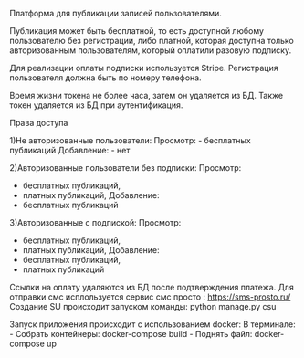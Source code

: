 Платформа для публикации записей пользователями.

Публикация может быть бесплатной, то есть доступной любому пользователю
без регистрации, либо платной, которая доступна только авторизованным 
пользователям, который оплатили разовую подписку. 

Для реализации оплаты подписки используется Stripe. 
Регистрация пользователя должна быть по номеру телефона.

Время жизни токена не более часа, затем он удаляется из БД.
Также токен удаляется из БД при аутентификация.

Права доступа

1)Не авторизованные пользователи:
Просмотр: - бесплатных публикаций
Добавление: - нет

2)Авторизованные пользователи без подписки:
Просмотр:
- бесплатных публикаций,
- платных публикаций,
Добавление:
 - бесплатных публикаций

3)Авторизованные с подпиской:
Просмотр:
- бесплатных публикаций,
- платных публикаций,
Добавление:
- бесплатных публикаций,
- платных публикаций

Ссылки на оплату удаляются из БД после подтверждения платежа.
Для отправки смс исплользуется сервис смс просто : https://sms-prosto.ru/
Создание SU происходит запуском команды: python manage.py csu

Запуск приложения происходит с использованием docker:
    В терминале:
    - Собрать контейнеры:
    docker-compose build
      - Поднять файл:
      docker-compose up

